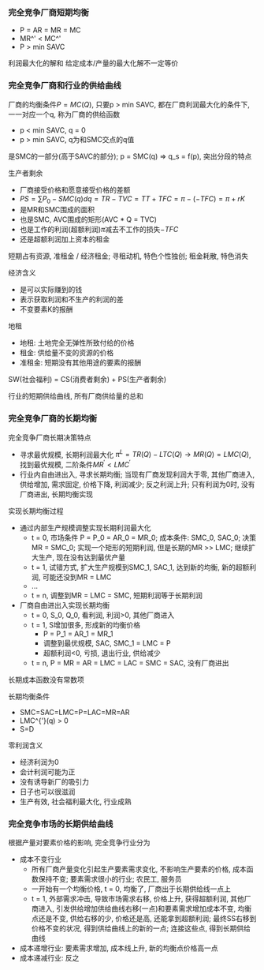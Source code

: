 ### 完全竞争厂商短期均衡

- P = AR = MR = MC
- MR^' < MC^'
- P > min SAVC

利润最大化的解和 给定成本/产量的最大化解不一定等价

### 完全竞争厂商和行业的供给曲线

厂商的均衡条件$P = MC(Q)$, 只要p > min SAVC, 都在厂商利润最大化的条件下, 一一对应一个q, 称为厂商的供给函数
- p < min SAVC, q = 0
- p > min SAVC, q为和SMC交点的q值

是SMC的一部分(高于SAVC的部分); p = SMC(q) => q_s = f(p), 突出分段的特点

生产者剩余
- 厂商接受价格和愿意接受价格的差额
- $PS = \sum P_0 - SMC(q) dq = TR - TVC = TT + TFC = \pi - (-TFC) = \pi + rK$
- 是MR和SMC围成的面积
- 也是SMC, AVC围成的矩形(AVC * Q = TVC)
- 也是工作的利润(超额利润)$\pi$减去不工作的损失$-TFC$
- 还是超额利润加上资本的租金


短期占有资源, 准租金 / 经济租金; 寻租动机, 特色个性独创; 租金耗散, 特色消失

经济含义
- 是可以实际赚到的钱
- 表示获取利润和不生产的利润的差
- 不变要素K的报酬

地租
- 地租: 土地完全无弹性所致付给的价格
- 租金: 供给量不变的资源的价格
- 准租金: 短期没有其他用途的要素的报酬

SW(社会福利) = CS(消费者剩余) + PS(生产者剩余)

行业的短期供给曲线, 所有厂商供给量的总和

### 完全竞争厂商的长期均衡

完全竞争厂商长期决策特点
- 寻求最优规模, 长期利润最大化 $\pi^{L} = TR(Q) - LTC(Q) \to MR(Q) = LMC(Q)$, 找到最优规模, 二阶条件$MR^{'} < LMC^{'}$
- 行业内自由进出入, 寻求长期均衡; 当现有厂商发现利润大于零, 其他厂商进入, 供给增加, 需求固定, 价格下降, 利润减少; 反之利润上升; 只有利润为0时, 没有厂商进出, 长期均衡实现

实现长期均衡过程
- 通过内部生产规模调整实现长期利润最大化
    - t = 0, 市场条件 P = P_0 = AR_0 = MR_0; 成本条件: SMC_0, SAC_0; 决策 MR = SMC_0; 实现一个矩形的短期利润, 但是长期的MR >> LMC; 继续扩大生产, 现在没有达到最优产量
    - t = 1, 试错方式, 扩大生产规模到SMC_1, SAC_1, 达到新的均衡, 新的超额利润, 可能还没到MR = LMC
    - ...
    - t = n, 调整到MR = LMC = SMC, 短期利润等于长期利润
- 厂商自由进出入实现长期均衡
    - t = 0, S_0, Q_0, 看利润, 利润>0, 其他厂商进入
    - t = 1, S增加很多, 形成新的均衡价格
        - P = P_1 = AR_1 = MR_1
        - 调整到最优规模, SAC, SMC_1 = LMC = P
        - 超额利润<0, 亏损, 退出行业, 供给减少
    - t = n, P = MR = AR = LMC = LAC = SMC = SAC, 没有厂商进出

长期成本函数没有常数项

长期均衡条件
- SMC=SAC=LMC=P=LAC=MR=AR
- LMC^{'}(q) > 0
- S=D

零利润含义
- 经济利润为0
- 会计利润可能为正
- 没有诱导新厂的吸引力
- 日子也可以很滋润
- 生产有效, 社会福利最大化, 行业成熟

### 完全竞争市场的长期供给曲线

根据产量对要素价格的影响, 完全竞争行业分为
- 成本不变行业
    - 所有厂商产量变化引起生产要素需求变化, 不影响生产要素的价格, 成本函数保持不变; 要素需求很小的行业; 农民工, 服务员
    - 一开始有一个均衡价格, t = 0, 均衡了, 厂商出于长期供给线一点上
    - t = 1, 外部需求冲击, 导致市场需求右移, 价格上升, 获得超额利润, 其他厂商进入, 引发供给增加供给曲线右移(一点)和要素需求增加成本不变, 均衡点还是不变, 供给右移的少, 价格还是高, 还能拿到超额利润; 最终SS右移到价格不变的状况, 得到供给曲线上的新的一点; 连接这些点, 得到长期供给曲线
- 成本递增行业: 要素需求增加, 成本线上升, 新的均衡点价格高一点
- 成本递减行业: 反之
